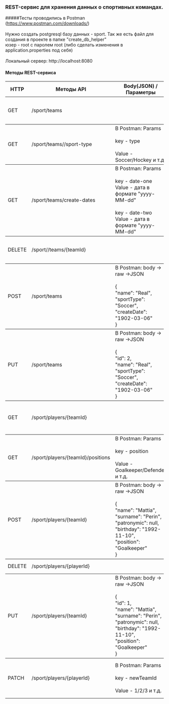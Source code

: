 ### REST-сервис для хранения данных о спортивных командах.

#####Тесты проводились в Postman (https://www.postman.com/downloads/)
<br><br>
 Нужно создать postgresql базу данных - sport. Так же есть файл для создания в проекте в папке "create_db_helper"<br>
юзер - root c паролем root (либо сделать изменения в application.properties под себя)
<br><br>
 Локальный сервер: http://localhost:8080
<br>

#### Методы REST-сервиса

<table>
    <thead>
        <tr>
            <th>HTTP</th>
            <th>Методы API</th>
            <th>Body(JSON) / Параметры</th>
            <th>Описание</th>
        </tr>
    </thead>
    <tbody>
        <tr>
            <td rowspan=4>GET</td>
            <td rowspan=4>/sport/teams</td>
            <td rowspan=4>
            </td>
            <td rowspan=4>
            Получить информацию<br> о всех командах 
            <br><br>
            </td>
        </tr>
    </tbody>
        <tbody>
        <tr>
            <td rowspan=4>GET</td>
            <td rowspan=4>/sport/teams//sport-type</td>
            <td rowspan=4>
            В Postman: Params<br><br>
            key - type<br><br>
            Value - Soccer/Hockey и т.д.<br>
            </td>
            <td rowspan=4>
            Показать все команды,<br> отфильтрованные по виду спорта.
            </td>
        </tr>
    </tbody>
        <tbody>
        <tr>
            <td rowspan=4>GET</td>
            <td rowspan=4>/sport/teams/create-dates</td>
            <td rowspan=4>
            В Postman: Params<br><br>
            key - date-one<br>
            Value - дата в формате "yyyy-MM-dd"<br><br>
            key - date-two<br>
            Value - дата в формате "yyyy-MM-dd"
            </td>
            <td rowspan=4>
            Показать все команды,<br> отфильтрованные в диапазоне<br> между двумя датами<br>
            </td>
        </tr>
    </tbody>
        <tbody>
        <tr>
            <td rowspan=4>DELETE</td>
            <td rowspan=4>/sport//teams/{teamId}</td>
            <td rowspan=4>
            </td>
            <td rowspan=4>
            Под нож команду <br>вместе с игроками!
             <br><br>
            </td>
        </tr>
    </tbody>
        <tbody>
        <tr>
            <td rowspan=4>POST</td>
            <td rowspan=4>/sport/teams</td>
            <td rowspan=4>
            В Postman: body -> raw ->JSON<br><br>
                {<br>
                "name": "Real",<br>
                "sportType": "Soccer",<br>
                "createDate": "1902-03-06"<br>
                }<br>
            </td>
            <td rowspan=4>
            Добавить команду,<br>
            ввод JSON без id
            </td>
        </tr>
    </tbody>
    <tbody>
            <tr>
                <td rowspan=4>PUT</td>
                <td rowspan=4>/sport/teams</td>
                <td rowspan=4>
                В Postman: body -> raw ->JSON<br><br>
                    {<br>
                    "id": 2,<br>
                    "name": "Real",<br>
                    "sportType": "Soccer",<br>
                    "createDate": "1902-03-06"<br>
                    }<br>
                </td>
                <td rowspan=4>
                Изменить данные команды<br>Уже с id
                </td>
            </tr>
    </tbody>
    <tbody>
        <tr>
            <td rowspan=4>GET</td>
            <td rowspan=4>/sport/players/{teamId}</td>
            <td rowspan=4>
            </td>
            <td rowspan=4>
            Получить всех игроков<br> в конкретной команде<br>по teamId
            </td>
        </tr>
    </tbody>
    <tbody>
            <tr>
                <td rowspan=4>GET</td>
                <td rowspan=4>/sport/players/{teamId}/positions</td>
                <td rowspan=4>
                 В Postman: Params<br><br>
                 key - position<br><br>
                 Value - Goalkeeper/Defender и т.д.<br>
                </td>
                <td rowspan=4>
                Показать игроков<br> конкретной команды,<br> фильтр по позиции<br>в команде<br>
                </td>
            </tr>
    </tbody>
    <tbody>
            <tr>
                <td rowspan=4>POST</td>
                <td rowspan=4>/sport/players/{teamId}</td>
                <td rowspan=4>
                В Postman: body -> raw ->JSON
                <br><br> 
                { <br>
                    "name": "Mattia",<br>
                    "surname": "Perin",<br>
                    "patronymic": null,<br>
                    "birthday": "1992-11-10",<br>
                    "position": "Goalkeeper"<br>
                }<br>
                </td>
                <td rowspan=4>
                Добавим игрока <br>в конкретную команду
                </td>
            </tr>
    </tbody>
    <tbody>
        <tr>
            <td rowspan=4>DELETE</td>
            <td rowspan=4>/sport/players/{playerId}</td>
            <td rowspan=4>
            </td>
            <td rowspan=4>
            Под нож игрока в команде
            </td>
        </tr>
    </tbody>
        <tbody>
        <tr>
            <td rowspan=4>PUT</td>
            <td rowspan=4>/sport/players/{teamId}</td>
            <td rowspan=4>
            В Postman: body -> raw ->JSON
                            <br><br> 
            {<br>
            "id": 1,<br>
            "name": "Mattia",<br>
            "surname": "Perin",<br>
            "patronymic": null,<br>
            "birthday": "1992-11-10",<br>
            "position": "Goalkeeper"<br>
            }<br>
            </td>
            <td rowspan=4>
            Изменение игрока <br>в конкретной команде.<br>
            Изменяем данные кроме id
            </td>
        </tr>
    </tbody>
        <tbody>
        <tr>
            <td rowspan=4>PATCH</td>
            <td rowspan=4>/sport/players/{playerId}</td>
            <td rowspan=4>
            В Postman: Params<br><br>
             key - newTeamId<br><br>
             Value - 1/2/3 и т.д.<br>
            </td>
            <td rowspan=4>
            перекинуть игрока<br>
             из одной тимы в другую<br>
              по id игрока <br>
              в id новой тимы<br>
            </td>
        </tr>
    </tbody>
</table>